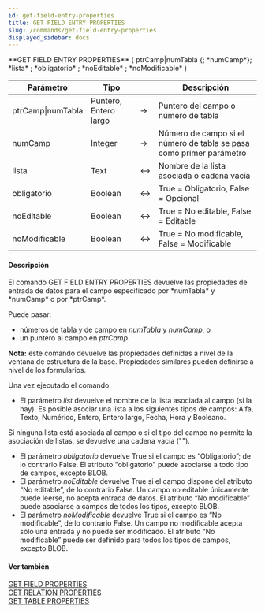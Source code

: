 ```yaml
---
id: get-field-entry-properties
title: GET FIELD ENTRY PROPERTIES
slug: /commands/get-field-entry-properties
displayed_sidebar: docs
---
```


<!--REF #_command_.GET FIELD ENTRY PROPERTIES.Syntax-->**GET FIELD ENTRY PROPERTIES** ( ptrCamp|numTabla {; *numCamp*}; *lista* ; *obligatorio* ; *noEditable* ; *noModificable* )<!-- END REF-->
<!--REF #_command_.GET FIELD ENTRY PROPERTIES.Params-->
| Parámetro | Tipo |  | Descripción |
| --- | --- | --- | --- |
| ptrCamp&#124;numTabla | Puntero, Entero largo | &srarr; | Puntero del campo o número de tabla |
| numCamp | Integer | &srarr; | Número de campo si el número de tabla se pasa como primer parámetro |
| lista | Text | &harr; | Nombre de la lista asociada o cadena vacía |
| obligatorio | Boolean | &harr; | True = Obligatorio, False = Opcional |
| noEditable | Boolean | &harr; | True = No editable, False = Editable |
| noModificable | Boolean | &harr; | True = No modificable, False = Modificable |

<!-- END REF-->

#### Descripción 

<!--REF #_command_.GET FIELD ENTRY PROPERTIES.Summary-->El comando GET FIELD ENTRY PROPERTIES devuelve las propiedades de entrada de datos para el campo especificado por *numTabla* y *numCamp* o por *ptrCamp*.<!-- END REF--> 

Puede pasar:

* números de tabla y de campo en *numTabla* y *numCamp*, o
* un puntero al campo en *ptrCamp*.

**Nota:** este comando devuelve las propiedades definidas a nivel de la ventana de estructura de la base. Propiedades similares pueden definirse a nivel de los formularios. 

Una vez ejecutado el comando:

* El parámetro *list* devuelve el nombre de la lista asociada al campo (si la hay). Es posible asociar una lista a los siguientes tipos de campos: Alfa, Texto, Numérico, Entero, Entero largo, Fecha, Hora y Booleano.

Si ninguna lista está asociada al campo o si el tipo del campo no permite la asociación de listas, se devuelve una cadena vacía (""). 

* El parámetro *obligatorio* devuelve True si el campo es “Obligatorio”; de lo contrario False. El atributo "obligatorio" puede asociarse a todo tipo de campos, excepto BLOB.
* El parámetro *noEditable* devuelve True si el campo dispone del atributo “No editable”, de lo contrario False. Un campo no editable únicamente puede leerse, no acepta entrada de datos. El atributo “No modificable” puede asociarse a campos de todos los tipos, excepto BLOB.
* El parámetro *noModificable* devuelve True si el campo es “No modificable”, de lo contrario False. Un campo no modificable acepta sólo una entrada y no puede ser modificado. El atributo “No modificable” puede ser definido para todos los tipos de campos, excepto BLOB.

#### Ver también 

[GET FIELD PROPERTIES](get-field-properties.md)  
[GET RELATION PROPERTIES](get-relation-properties.md)  
[GET TABLE PROPERTIES](get-table-properties.md)  